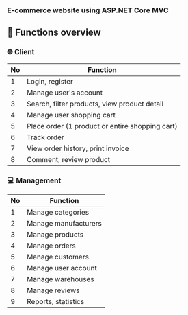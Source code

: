 ### E-commerce website using ASP.NET Core MVC
## :page_with_curl: Functions overview
### :globe_with_meridians: Client
| No | Function |
| -- | -- |
| 1 | Login, register |
| 2 | Manage user's account |
| 3 | Search, filter products, view product detail|
| 4 | Manage user shopping cart |
| 5 | Place order (1 product or entire shopping cart) |
| 6 | Track order |
| 7 | View order history, print invoice |
| 8 | Comment, review product |

### :computer: Management
| No | Function |
| -- | -- |
| 1 | Manage categories |
| 2 | Manage manufacturers |
| 3 | Manage products|
| 4 | Manage orders |
| 5 | Manage customers |
| 6 | Manage user account |
| 7 | Manage warehouses |
| 8 | Manage reviews |
| 9 | Reports, statistics |
